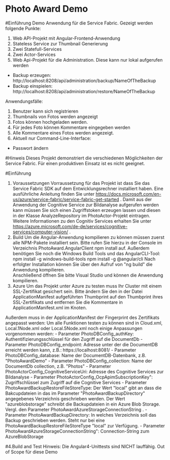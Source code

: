 Photo Award Demo
================
#Einführung
Demo Anwendung für die Service Fabric. Gezeigt werden folgende Punkte:
1. Web API-Projekt mit Angular-Frontend-Anwendung
2. Stateless Service zur Thumbnail Generierung
3. Zwei Statefull-Services 
4. Zwei Actor-Services
5. Web Api-Projekt für die Administration. Diese kann nur lokal aufgerufen werden
- Backup erzeugen: http://localhost:8208/api/administration/backup/NameOfTheBackup
- Backup einspielen: http://localhost:8208/api/administration/restore/NameOfTheBackup

Anwendungsfälle:
1. Benutzer kann sich registrieren
2. Thumbnails von Fotos werden angezeigt
3. Fotos können hochgeladen werden.
4. Für jedes Foto können Kommentare eingegeben werden
5. Alle Kommentare eines Fotos werden angezeigt. 
6. Aktuell nur Command-Line-Interface:
 - Passwort ändern


#Hinweis
Dieses Projekt demonstriert die verschiedenen Möglichkeiten der Service Fabric. Für einen produktiven Einsatz ist es nicht geeignet.

#Einführung
1. Voraussetzungen
Vorraussetzung für das Projekt ist dass Sie das Service Fabric SDK auf dem Entwicklungsrechner installiert haben. Eine ausführliche Anleitung finden Sie unter https://docs.microsoft.com/en-us/azure/service-fabric/service-fabric-get-started .
Damit aus der Anwendung der Cognitive Service zur Bildanalyse aufgerufen werden kann müssen Sie sich einen Zugriffstoken erzeugen lassen und diesen in der Klasse AnalyzeRepository im PhotoActor-Projekt eintragen.
Weitere Informationen zu den Cognitiv Services erhalten Sie unter https://azure.microsoft.com/de-de/services/cognitive-services/computer-vision/ .
2.	Build
Um die Angular-Anwendung kompilieren zu können müssen zuerst alle NPM-Pakete installiert sein. Bitte rufen Sie hierzu  in der Console im Verzeichnis PhotoAward.AngularClient npm install auf. Außerdem benötigen Sie noch die Windows Build Tools und  das AngularCLI-Tool: 
npm install -g windows-build-tools
npm install -g @angular/cli 
Nach erfolgter Installation können Sie über den Aufruf von "ng build" die Anwendung kompilieren.  
Anschließend öffnen Sie bitte Visual Studio und können die Anwendung kompilieren.
3.  Azure
Um das Projekt unter Azure zu testen muss Ihr Cluster mit einem SSL-Zertifikat gesichert sein. Bitte ändern Sie den in der Datei ApplicationManifest aufgeführten 
Thumbprint auf den Thumbprint ihres SSL-Zertifikats und entfernen Sie die Kommentare in ApplicationManifest.xml im Knoten.
<Policies>
      <!-- <EndpointBindingPolicy EndpointRef="ServiceEndpointssl" CertificateRef="TestCert1" />  -->
</Policies>
Außerdem muss in der ApplicationManifest der Fingerprint des Zertifikats angepasst werden:
<Certificates>
    <EndpointCertificate X509StoreName="MY" X509FindValue="2B5C7A6BDFCE84CC7559977375D384494CC3D2A5" Name="TestCert1" />
</Certificates>
Um alle Funktionen testen zu können sind in Cloud.xml, Local.1Node.xml oder Local.5Node.xml noch einige Anpassungen vorgenommen werden:
- Parameter PhotoDBConfig_authKey: Authentifizierungsschlüssel für den Zugriff auf die DocumentDb
- Parameter PhotoDBConfig_endpoint: Adresse unter der die DocumentDB erreicht werden kann, z.B.: https://localhost:8081/
- Parameter PhotoDBConfig_database: Name der DocumentDB-Datenbank, z.B. "PhotoAwardDemo" 
- Parameter PhotoDBConfig_collection: Name der DocumentDb collection, z.B. "Photos"
- Parameter PhotoActorConfig_CognitiveServiceUri: Adresse des Cognitive Services zur Bildanalyse
- Parameter PhotoActorConfig_OcpApimSubscriptionKey": Zugriffschlüssel zum Zugriff auf die Cognitive Services
- Parameter PhotoAwardBackupRestoreFileStoreType: Der Wert "local" gibt an dass die Bakcupdateien in das im Parameter "PhotoAwardBackupDirectory" angegebenes Verzeichnis geschrieben werden. Der Wert "azureblobstorage" schreibt die Backupdateien in ein Azure Blob Storage. Vergl. den Parameter PhotoAwardAzureStorageConnectionString .
- Parameter PhotoAwardBackupDirectory: In welches Verzeichnis soll das Backup geschrieben werden. Steht nur bei eine PhotoAwardBackupRestoreFileStoreType "local" zur Verfügung.
    <Parameter Name="PhotoAwardAzureStorageConnectionString" Value="" />
- Parameter PhotoAwardAzureStorageConnectionString": Connection-String zum AzureBlobStorage

#4.Build and Test
Hinweis: Die Angular4-Unittests sind NICHT lauffähig. Out of Scope für diese Demo 


